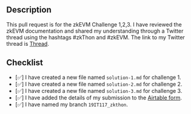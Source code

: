## Description

This pull request is for the zkEVM Challenge 1,2,3. I have reviewed the zkEVM documentation and shared my understanding through a Twitter thread using the hashtags #zkThon and #zkEVM. The link to my Twitter thread is  [Thread](https://twitter.com/vkpatva/status/1639546271126913024).

## Checklist

- [✅] I have created a new file named `solution-1.md` for challenge 1.
- [✅] I have created a new file named `solution-2.md` for challenge 2.
- [✅] I have created a new file named `solution-3.md` for challenge 3.
- [✅] I have added the details of my submission to the [Airtable form](https://airtable.com/shr21z0FfPImZfYBQ).
- [✅] I have named my branch `19IT117_zkthon`.


